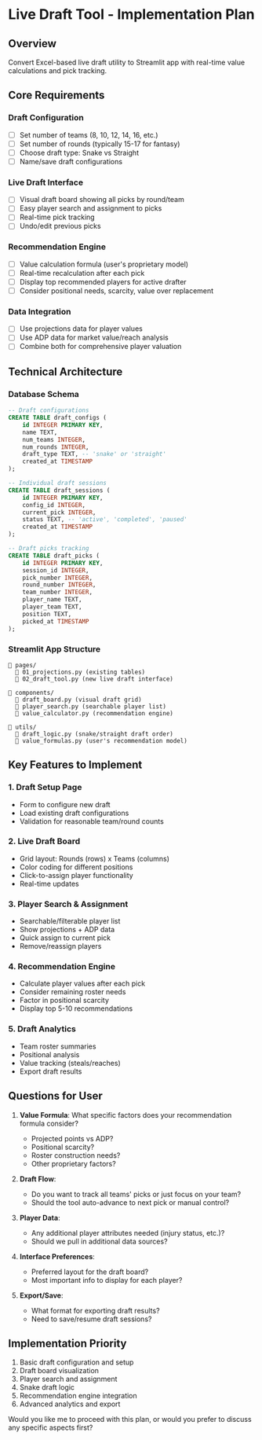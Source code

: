 # Live Draft Tool - Implementation Plan

## Overview
Convert Excel-based live draft utility to Streamlit app with real-time value calculations and pick tracking.

## Core Requirements

### Draft Configuration
- [ ] Set number of teams (8, 10, 12, 14, 16, etc.)
- [ ] Set number of rounds (typically 15-17 for fantasy)
- [ ] Choose draft type: Snake vs Straight
- [ ] Name/save draft configurations

### Live Draft Interface
- [ ] Visual draft board showing all picks by round/team
- [ ] Easy player search and assignment to picks
- [ ] Real-time pick tracking
- [ ] Undo/edit previous picks

### Recommendation Engine
- [ ] Value calculation formula (user's proprietary model)
- [ ] Real-time recalculation after each pick
- [ ] Display top recommended players for active drafter
- [ ] Consider positional needs, scarcity, value over replacement

### Data Integration
- [ ] Use projections data for player values
- [ ] Use ADP data for market value/reach analysis
- [ ] Combine both for comprehensive player valuation

## Technical Architecture

### Database Schema
```sql
-- Draft configurations
CREATE TABLE draft_configs (
    id INTEGER PRIMARY KEY,
    name TEXT,
    num_teams INTEGER,
    num_rounds INTEGER,
    draft_type TEXT, -- 'snake' or 'straight'
    created_at TIMESTAMP
);

-- Individual draft sessions
CREATE TABLE draft_sessions (
    id INTEGER PRIMARY KEY,
    config_id INTEGER,
    current_pick INTEGER,
    status TEXT, -- 'active', 'completed', 'paused'
    created_at TIMESTAMP
);

-- Draft picks tracking
CREATE TABLE draft_picks (
    id INTEGER PRIMARY KEY,
    session_id INTEGER,
    pick_number INTEGER,
    round_number INTEGER,
    team_number INTEGER,
    player_name TEXT,
    player_team TEXT,
    position TEXT,
    picked_at TIMESTAMP
);
```

### Streamlit App Structure
```
📁 pages/
  📄 01_projections.py (existing tables)
  📄 02_draft_tool.py (new live draft interface)
  
📁 components/
  📄 draft_board.py (visual draft grid)
  📄 player_search.py (searchable player list)
  📄 value_calculator.py (recommendation engine)
  
📁 utils/
  📄 draft_logic.py (snake/straight draft order)
  📄 value_formulas.py (user's recommendation model)
```

## Key Features to Implement

### 1. Draft Setup Page
- Form to configure new draft
- Load existing draft configurations
- Validation for reasonable team/round counts

### 2. Live Draft Board
- Grid layout: Rounds (rows) x Teams (columns)
- Color coding for different positions
- Click-to-assign player functionality
- Real-time updates

### 3. Player Search & Assignment
- Searchable/filterable player list
- Show projections + ADP data
- Quick assign to current pick
- Remove/reassign players

### 4. Recommendation Engine
- Calculate player values after each pick
- Consider remaining roster needs
- Factor in positional scarcity
- Display top 5-10 recommendations

### 5. Draft Analytics
- Team roster summaries
- Positional analysis
- Value tracking (steals/reaches)
- Export draft results

## Questions for User

1. **Value Formula**: What specific factors does your recommendation formula consider?
   - Projected points vs ADP?
   - Positional scarcity?
   - Roster construction needs?
   - Other proprietary factors?

2. **Draft Flow**: 
   - Do you want to track all teams' picks or just focus on your team?
   - Should the tool auto-advance to next pick or manual control?

3. **Player Data**:
   - Any additional player attributes needed (injury status, etc.)?
   - Should we pull in additional data sources?

4. **Interface Preferences**:
   - Preferred layout for the draft board?
   - Most important info to display for each player?

5. **Export/Save**:
   - What format for exporting draft results?
   - Need to save/resume draft sessions?

## Implementation Priority
1. Basic draft configuration and setup
2. Draft board visualization
3. Player search and assignment
4. Snake draft logic
5. Recommendation engine integration
6. Advanced analytics and export

Would you like me to proceed with this plan, or would you prefer to discuss any specific aspects first?